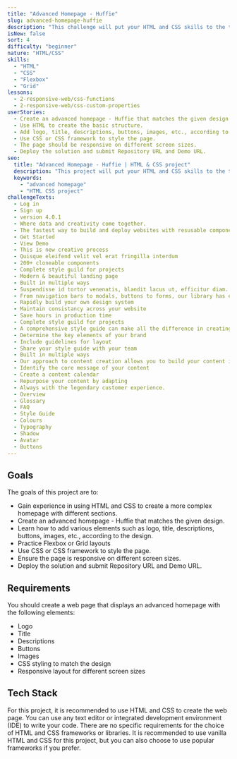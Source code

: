 ```yaml
---
title: "Advanced Homepage - Huffie"
slug: advanced-homepage-huffie
description: "This challenge will put your HTML and CSS skills to the test. The challenge is to create a more complex homepage with different sections. You will have to use all your HTML and CSS skills."
isNew: false
sort: 4
difficulty: "beginner"
nature: "HTML/CSS"
skills:
  - "HTML"
  - "CSS"
  - "Flexbox"
  - "Grid"
lessons:
  - 2-responsive-web/css-functions
  - 2-responsive-web/css-custom-properties
userStories:
  - Create an advanced homepage - Huffie that matches the given design.
  - Use HTML to create the basic structure.
  - Add logo, title, descriptions, buttons, images, etc., according to the design.
  - Use CSS or CSS framework to style the page.
  - The page should be responsive on different screen sizes.
  - Deploy the solution and submit Repository URL and Demo URL.
seo:
  title: "Advanced Homepage - Huffie | HTML & CSS project"
  description: "This project will put your HTML and CSS skills to the test. The project is to create a more complex homepage with different sections. You will have to use all your HTML and CSS skills."
  keywords:
    - "advanced homepage"
    - "HTML CSS project"
challengeTexts:
  - Log in
  - Sign up
  - version 4.0.1
  - Where data and creativity come together.
  - The fastest way to build and deploy websites with resusable components.
  - Get Started
  - View Demo
  - This is new creative process
  - Quisque eleifend velit vel erat fringilla interdum
  - 200+ cloneable components
  - Complete style guild for projects
  - Modern & beautiful landing page
  - Built in multiple ways
  - Suspendisse id tortor venenatis, blandit lacus ut, efficitur diam. Proin vulputate nisl vel sem consequat euismod.
  - From navigation bars to modals, buttons to forms, our library has everything you need to jumpstart your development process.
  - Rapidly build your own design system
  - Maintain consistancy across your website
  - Save hours in production time
  - Complete style guild for projects
  - A comprehensive style guide can make all the difference in creating a cohesive and effective design.
  - Determine the key elements of your brand
  - Include guidelines for layout
  - Share your style guide with your team
  - Built in multiple ways
  - Our approach to content creation allows you to build your content in multiple ways, maximizing your efficiency and output.
  - Identify the core message of your content
  - Create a content calendar
  - Repurpose your content by adapting
  - Always with the legendary customer experience.
  - Overview
  - Glossary
  - FAQ
  - Style Guide
  - Colours
  - Typography
  - Shadow
  - Avatar
  - Buttons
---
```


## Goals

The goals of this project are to:

- Gain experience in using HTML and CSS to create a more complex homepage with different sections.
- Create an advanced homepage - Huffie that matches the given design.
- Learn how to add various elements such as logo, title, descriptions, buttons, images, etc., according to the design.
- Practice Flexbox or Grid layouts
- Use CSS or CSS framework to style the page.
- Ensure the page is responsive on different screen sizes.
- Deploy the solution and submit Repository URL and Demo URL.

## Requirements

You should create a web page that displays an advanced homepage with the following elements:

- Logo
- Title
- Descriptions
- Buttons
- Images
- CSS styling to match the design
- Responsive layout for different screen sizes

## Tech Stack

For this project, it is recommended to use HTML and CSS to create the web page. You can use any text editor or integrated development environment (IDE) to write your code. There are no specific requirements for the choice of HTML and CSS frameworks or libraries. It is recommended to use vanilla HTML and CSS for this project, but you can also choose to use popular frameworks if you prefer.
